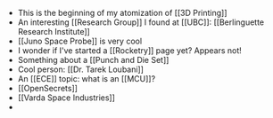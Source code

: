 - This is the beginning of my atomization of [[3D Printing]]
- An interesting [[Research Group]] I found at [[UBC]]: [[Berlinguette Research Institute]]
- [[Juno Space Probe]] is very cool
- I wonder if I've started a [[Rocketry]] page yet? Appears not!
- Something about a [[Punch and Die Set]]
- Cool person: [[Dr. Tarek Loubani]]
- An [[ECE]] topic: what is an [[MCU]]?
- [[OpenSecrets]]
- [[Varda Space Industries]]
-